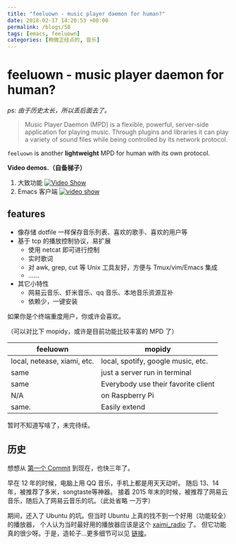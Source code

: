 ```yaml
---
title: "feeluown - music player daemon for human?"
date: 2018-02-17 14:20:53 +00:00
permalink: /blogs/58
tags: [emacs, feeluown]
categories: [稍微正经点的, 音乐]
---
```

# feeluown - music player daemon for human?
_ps: 由于历史太长，所以丢后面去了。_

> Music Player Daemon (MPD) is a flexible, powerful, server-side
application for playing music. Through plugins and libraries it can
play a variety of sound files while being controlled by its network protocol.

`feeluown` is another **lightweight** MPD for human with its own protocol.

**Video demos.（自备梯子）**

1. 大致功能
[![Video Show](http://img.youtube.com/vi/-JFXo0J5D9E/0.jpg)](https://youtu.be/-JFXo0J5D9E)
2. Emacs 客户端
[![video show](http://img.youtube.com/vi/k1C0gCUiJqE/0.jpg)](https://youtu.be/k1C0gCUiJqE)

## features
- 像存储 dotfile 一样保存音乐列表、喜欢的歌手、喜欢的用户等
- 基于 tcp 的播放控制协议，易扩展
  - 使用 netcat 即可进行控制
  - 实时歌词
  - 对 awk, grep, cut 等 Unix 工具友好，方便与 Tmux/vim/Emacs 集成
  - ……
- 其它小特性
  - 网易云音乐、虾米音乐、qq 音乐、本地音乐资源互补
  - 依赖少，一键安装

如果你是个终端重度用户，你或许会喜欢。

（可以对比下 mopidy，或许是目前功能比较丰富的 MPD 了）

| feeluown                    | mopidy                              |
| --------                    | ------                              |
| local, netease, xiami, etc. | local, spotify, google music, etc.  |
| same                        | just a server run in terminal       |
| same                        | Everybody use their favorite client |
| N/A                         | on Raspberry Pi                     |
| same.                       | Easily extend                       |

暂时不知道写啥了，未完待续。




## 历史
想想从 [第一个 Commit](https://gitee.com/zjuysw/NetEaseMusic/commits/90347dfae21c733ddda03662c532bdd152026651)
到现在，也快三年了。

早在 12 年的时候，电脑上用 QQ 音乐，手机上都是用天天动听。
随后 13、14 年，被推荐了多米，songtaste等神器。
接着 2015 年末的时候，被推荐了网易云音乐，随后入了网易云音乐的坑。（此处省略 一万字）

期间，还入了 Ubuntu 的坑。但当时 Ubuntu 上真的找不到一个好用（功能较全）的播放器，
个人认为当时最好用的播放器应该是这个 [xaimi_radio](https://site.douban.com/154202/widget/notes/7942570/note/222709632/) 了。
但它功能真的很少呀。于是，造轮子...更多细节可以见 [链接](https://github.com/cosven/cosven.github.io/issues/41#issue-177624625)。

